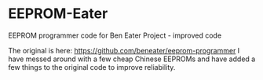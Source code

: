 # EEPROM-Eater
EEPROM programmer code for Ben Eater Project - improved code

The original is here: https://github.com/beneater/eeprom-programmer
I have messed around with a few cheap Chinese EEPROMs and have added a few things to the original code to improve reliability.
